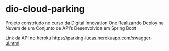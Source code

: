 # dio-cloud-parking

Projeto constriudo no curso da Digital Innovation One
Realizando Deploy na Nuvem de um Conjunto de API’s Desenvolvida em Spring Boot

Link da API no heroku https://parking-lucas.herokuapp.com/swagger-ui.html
